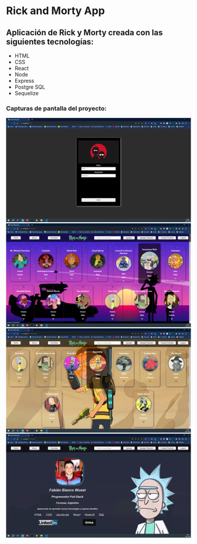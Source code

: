 <h1>Rick and Morty App</h1>
<h2>Aplicación de Rick y Morty creada con las siguientes tecnologías:</h2>

<ul>
  <li>HTML</li>
  <li>CSS</li>
  <li>React</li>
  <li>Node</li>
  <li>Express</li>
  <li>Postgre SQL</li>
  <li>Sequelize</li>
</ul>

</h2>
<h3>Capturas de pantalla del proyecto:</h3>
<img src="./Client/src/assets/img/screenshots/login.png">
<br>
<img src="./Client/src/assets/img/screenshots/home-cards.png">
<br>
<img src="./Client/src/assets/img/screenshots/favorites.png">
<br>
<img src="./Client/src/assets/img/screenshots/about.png">
